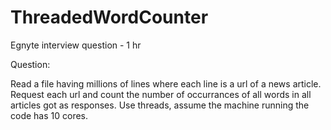 # ThreadedWordCounter

Egnyte interview question - 1 hr

Question:

Read a file having millions of lines where each line is a url of a news article.
Request each url and count the number of occurrances of all words in all articles got as responses.
Use threads, assume the machine running the code has 10 cores.